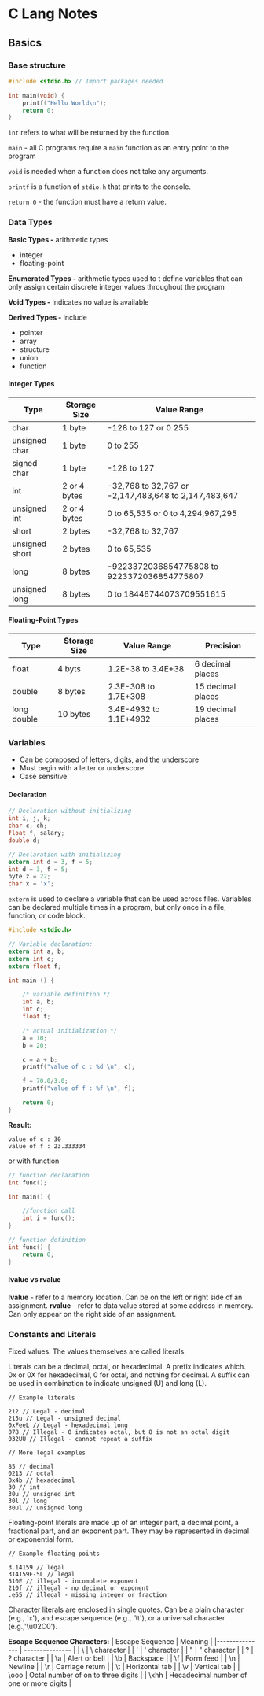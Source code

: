# C Lang Notes

## Basics

### Base structure

```C
#include <stdio.h> // Import packages needed

int main(void) {
    printf("Hello World\n");
    return 0;
}
```

`int` refers to what will be returned by the function

`main` - all C programs require a `main` function as an entry point to the program

`void` is needed when a function does not take any arguments.

`printf` is a function of `stdio.h` that prints to the console.

`return 0` - the function must have a return value.

### Data Types

**Basic Types -** arithmetic types
- integer
- floating-point

**Enumerated Types -** arithmetic types used to t define variables that can only assign certain discrete integer values throughout the program

**Void Types -** indicates no value is available

**Derived Types -** include
- pointer
- array
- structure
- union
- function

#### Integer Types

| Type    | Storage Size    | Value Range    |
|---------------- | --------------- | --------------- |
| char    | 1 byte    | -128 to 127 or 0 255    |
| unsigned char    | 1 byte    | 0 to 255    |
| signed char   | 1 byte   | -128 to 127   |
| int   | 2 or 4 bytes   | -32,768 to 32,767 or -2,147,483,648 to 2,147,483,647   |
| unsigned int   | 2 or 4 bytes   | 0 to 65,535 or 0 to 4,294,967,295   |
| short   | 2 bytes   | -32,768 to 32,767   |
| unsigned short   | 2 bytes   | 0 to 65,535   |
| long   | 8 bytes   | -9223372036854775808 to 9223372036854775807  |
| unsigned long   | 8 bytes   | 0 to 18446744073709551615   |

#### Floating-Point Types

| Type    | Storage Size    | Value Range    | Precision    |
|---------------- | --------------- | --------------- | --------------- |
| float    | 4 byts    | 1.2E-38 to 3.4E+38    | 6 decimal places    |
| double    | 8 bytes   | 2.3E-308 to 1.7E+308   | 15 decimal places   |
| long double   | 10 bytes   | 3.4E-4932 to 1.1E+4932   | 19 decimal places   |

### Variables

- Can be composed of letters, digits, and the underscore
- Must begin with a letter or underscore
- Case sensitive

#### Declaration

```C
// Declaration without initializing
int i, j, k;
char c, ch;
float f, salary;
double d;

// Declaration with initializing
extern int d = 3, f = 5;
int d = 3, f = 5;
byte z = 22;
char x = 'x';
```

`extern` is used to declare a variable that can be used across files. Variables can be declared multiple times in a program, but only once in a file, function, or code block.

```C
#include <stdio.h>

// Variable declaration:
extern int a, b;
extern int c;
extern float f;

int main () {

    /* variable definition */
    int a, b;
    int c;
    float f;

    /* actual initialization */
    a = 10;
    b = 20;

    c = a + b;
    printf("value of c : %d \n", c);

    f = 70.0/3.0;
    printf("value of f : %f \n", f);

    return 0;
}
```

**Result:**
```
value of c : 30
value of f : 23.333334
```

or with function
```C
// function declaration
int func();

int main() {

    //function call
    int i = func();
}

// function definition
int func() {
    return 0;
}
```

#### lvalue vs rvalue
**lvalue** - refer to a memory location. Can be on the left or right side of an assignment.
**rvalue** - refer to data value stored at some address in memory. Can only appear on the right side of an assignment.

### Constants and Literals

Fixed values. The values themselves are called literals.

Literals can be a decimal, octal, or hexadecimal. A prefix indicates which. 0x or 0X for hexadecimal, 0 for octal, and nothing for decimal. A suffix can be used in combination to indicate unsigned (U) and long (L).

```
// Example literals

212 // Legal - decimal
215u // Legal - unsigned decimal
0xFeeL // Legal - hexadecimal long
078 // Illegal - 0 indicates octal, but 8 is not an octal digit
032UU // Illegal - cannot repeat a suffix

// More legal examples

85 // decimal
0213 // octal
0x4b // hexadecimal
30 // int
30u // unsigned int
30l // long
30ul // unsigned long

```
Floating-point literals are made up of an integer part, a decimal point, a fractional part, and an exponent part. They may be represented in decimal or exponential form.

```
// Example floating-points

3.14159 // legal
314159E-5L // legal
510E // illegal - incomplete exponent
210f // illegal - no decimal or exponent
.e55 // illegal - missing integer or fraction

```
Character literals are enclosed in single quotes. Can be a plain character (e.g., 'x'), and escape sequence (e.g., '\t'), or a universal character (e.g.,'\u02C0').

**Escape Sequence Characters:**
| Escape Sequence   | Meaning    |
|--------------- | --------------- |
| \\   | \ character   |
| \'   | ' character   |
| \"   | " character   |
| \?   | ? character   |
| \a   | Alert or bell   |
| \b   | Backspace   |
| \f   | Form feed   |
| \n   | Newline   |
| \r   | Carriage return   |
| \t   | Horizontal tab   |
| \v   | Vertical tab   |
| \ooo   | Octal number of on to three digits   |
| \xhh   | Hecadecimal number of one or more digits   |

